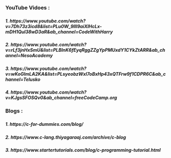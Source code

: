  
<h3> YouTube Vidoes :<h3>
<h5>1.  https://www.youtube.com/watch?v=7Dh73z3icd8&list=PLu0W_9lII9aiXlHcLx-mDH1Qul38wD3aR&ab_channel=CodeWithHarry<h5>
<h5>2.  https://www.youtube.com/watch?v=rLf3jnHxSmU&list=PLBlnK6fEyqRggZZgYpPMUxdY1CYkZtARR&ab_channel=NesoAcademy <h5>
<h5>3.  https://www.youtube.com/watch?v=wKoGImLA2KA&list=PLsyeobzWxl7oBxHp43xQTFrw9f1CDPR6C&ab_channel=Telusko <h5>
<h5>4.  https://www.youtube.com/watch?v=KJgsSFOSQv0&ab_channel=freeCodeCamp.org <h5>
  
<h3> Blogs : <h3>
<h5>1. https://c-for-dummies.com/blog/ <h5>
<h5>2. https://www.c-lang.thiyagaraaj.com/archive/c-blog <h5>
<h5>3. https://www.startertutorials.com/blog/c-programming-tutorial.html <h5>
  
